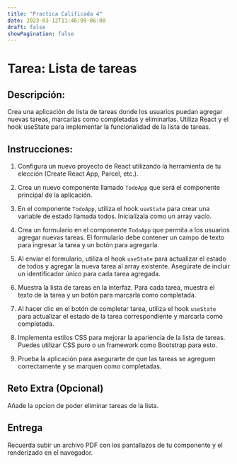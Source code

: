 ```yaml
---
title: "Practica Calificada 4"
date: 2023-03-12T11:46:09-06:00
draft: false
showPagination: false
---
```


# Tarea: Lista de tareas

## Descripción:
Crea una aplicación de lista de tareas donde los usuarios puedan agregar nuevas tareas, marcarlas como completadas y eliminarlas. Utiliza React y el hook useState para implementar la funcionalidad de la lista de tareas.

## Instrucciones:

1. Configura un nuevo proyecto de React utilizando la herramienta de tu elección (Create React App, Parcel, etc.).

2. Crea un nuevo componente llamado `TodoApp` que será el componente principal de la aplicación.

3. En el componente `TodoApp`, utiliza el hook `useState` para crear una variable de estado llamada todos. Inicialízala como un array vacío.

4. Crea un formulario en el componente `TodoApp` que permita a los usuarios agregar nuevas tareas. El formulario debe contener un campo de texto para ingresar la tarea y un botón para agregarla.

5. Al enviar el formulario, utiliza el hook `useState` para actualizar el estado de todos y agregar la nueva tarea al array existente. Asegúrate de incluir un identificador único para cada tarea agregada.

6. Muestra la lista de tareas en la interfaz. Para cada tarea, muestra el texto de la tarea y un botón para marcarla como completada.

7. Al hacer clic en el botón de completar tarea, utiliza el hook `useState` para actualizar el estado de la tarea correspondiente y marcarla como completada.

8. Implementa estilos CSS para mejorar la apariencia de la lista de tareas. Puedes utilizar CSS puro o un framework como Bootstrap para esto.

9. Prueba la aplicación para asegurarte de que las tareas se agreguen correctamente y se marquen como completadas.

## Reto Extra (Opcional)

Añade la opcion de poder eliminar tareas de la lista.

## Entrega 
Recuerda subir un archivo PDF con los pantallazos de tu componente y el renderizado en el navegador.